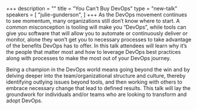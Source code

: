 +++
description = ""
title = "You Can't Buy DevOps"
type = "new-talk"
speakers = [
        "julie-gunderson",
]
+++
As the DevOps movement continues to see momentum, many organizations still don’t know where to start. A common misconception is tooling will make you “DevOps”, while tools can give you software that will allow you to automate or continuously deliver or monitor, alone they won’t get you to necessary processes to take advantage of the benefits DevOps has to offer. In this talk attendees will learn why it’s the people that matter most and how to leverage DevOps best practices along with processes to make the most out of your DevOps journey.

Being a champion in the DevOps world means going beyond the win and by delving deeper into the team/organizational structure and culture, thereby identifying outlying issues beyond tools, and then working with others to embrace necessary change that lead to defined results. This talk will lay the groundwork for individuals and/or teams who are looking to transform and adopt DevOps.